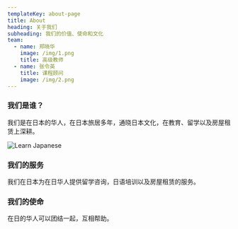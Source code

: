 ```yaml
---
templateKey: about-page
title: About
heading: 关于我们
subheading: 我们的价值、使命和文化
team:
  - name: 郑晓华
    image: /img/1.png
    title: 高级教师
  - name: 张令英
    title: 课程顾问
    image: /img/2.png
---
```

### 我们是谁？

我们是在日本的华人，在日本旅居多年，通晓日本文化，在教育、留学以及房屋租赁上深耕。

![Learn Japanese](/img/learn-japanese.jpeg "learn japanese")

### 我们的服务

我们在日本为在日华人提供留学咨询，日语培训以及房屋租赁的服务。

### 我们的使命

在日的华人可以团结一起，互相帮助。
